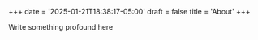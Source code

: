 +++
date = '2025-01-21T18:38:17-05:00'
draft = false
title = 'About'
+++

Write something profound here
